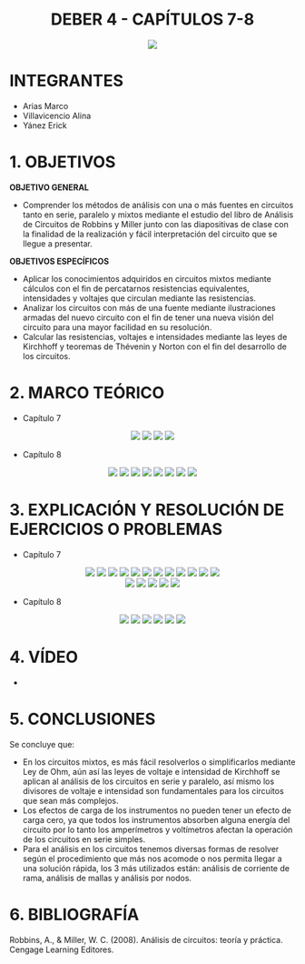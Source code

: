 <div align="center">

# DEBER 4 - CAPÍTULOS 7-8
  
![](https://github.com/erickyanez1/IMAGENES-DEBER-1/blob/main/espe.png) 

</div>

# **INTEGRANTES**

- Arias Marco
- Villavicencio Alina
- Yánez Erick


# **1. OBJETIVOS**

**OBJETIVO GENERAL**
  - Comprender los métodos de análisis con una o más fuentes en circuitos tanto en serie, paralelo y mixtos mediante el estudio del libro de Análisis de Circuitos de Robbins y Miller junto con las diapositivas de clase con la finalidad de la realización y fácil interpretación del circuito que se llegue a presentar.
 
 **OBJETIVOS ESPECÍFICOS**
  - Aplicar los conocimientos adquiridos en circuitos mixtos mediante cálculos con el fin de percatarnos resistencias equivalentes, intensidades y voltajes que circulan mediante las resistencias.
  - Analizar los circuitos con más de una fuente mediante ilustraciones armadas del nuevo circuito con el fin de tener una nueva visión del circuito para una mayor facilidad en su resolución.
  - Calcular las resistencias, voltajes e intensidades mediante las leyes de Kirchhoff y teoremas de Thévenin y Norton con el fin del desarrollo de los circuitos.
  
# **2. MARCO TEÓRICO**

- Capítulo 7
<div align="center">

![](https://github.com/erickyanez1/DEBER4/blob/main/IMG/MarcoTeorico_1.png)
![](https://github.com/erickyanez1/DEBER4/blob/main/IMG/MarcoTeorico_2.png)
![](https://github.com/erickyanez1/DEBER4/blob/main/IMG/MarcoTeorico_3.png)
![](https://github.com/erickyanez1/DEBER4/blob/main/IMG/MarcoTeorico_4.png)
  
  
  


</div>


- Capítulo 8
<div align="center">

![](https://github.com/erickyanez1/DEBER4/blob/main/IMG/MapaCap8_P1.jpg)
![](https://github.com/erickyanez1/DEBER4/blob/main/IMG/MapaCap8_P2.jpg)
![](https://github.com/erickyanez1/DEBER4/blob/main/IMG/MapaCap8_P3.jpg)
![](https://github.com/erickyanez1/DEBER4/blob/main/IMG/MapaCap8_P4.jpg)
![](https://github.com/erickyanez1/DEBER4/blob/main/IMG/MapaCap8_P5.jpg)
![](https://github.com/erickyanez1/DEBER4/blob/main/IMG/MapaCap8_P6.jpg)
![](https://github.com/erickyanez1/DEBER4/blob/main/IMG/MapaCap8_P7.jpg)
![](https://github.com/erickyanez1/DEBER4/blob/main/IMG/MapaCap8_P8.jpg)
  
  
  


</div>




# **3. EXPLICACIÓN Y RESOLUCIÓN DE EJERCICIOS O PROBLEMAS**

- Capítulo 7
<div align="center">

  
  
![](https://github.com/erickyanez1/DEBER4/blob/main/IMG/7-3.PNG)
![](https://github.com/erickyanez1/DEBER4/blob/main/IMG/7-5.PNG)
![](https://github.com/erickyanez1/DEBER4/blob/main/IMG/7-7.PNG)
![](https://github.com/erickyanez1/DEBER4/blob/main/IMG/7-9.PNG)
![](https://github.com/erickyanez1/DEBER4/blob/main/IMG/7-11.1.PNG)
![](https://github.com/erickyanez1/DEBER4/blob/main/IMG/7-11.2.PNG)
![](https://github.com/erickyanez1/DEBER4/blob/main/IMG/7-13.1.PNG)
![](https://github.com/erickyanez1/DEBER4/blob/main/IMG/7-13.2.PNG)
![](https://github.com/erickyanez1/DEBER4/blob/main/IMG/7-13.3.PNG)
![](https://github.com/erickyanez1/DEBER4/blob/main/IMG/7-13.4.PNG)
![](https://github.com/erickyanez1/DEBER4/blob/main/IMG/7-15.PNG)
![](https://github.com/erickyanez1/DEBER4/blob/main/IMG/7-27.PNG)  
![](https://github.com/erickyanez1/DEBER4/blob/main/IMG/7-31.PNG)
![](https://github.com/erickyanez1/DEBER4/blob/main/IMG/Ejer_35_cap7.png)
![](https://github.com/erickyanez1/DEBER4/blob/main/IMG/Ejer_37_cap7.png)
![](https://github.com/erickyanez1/DEBER4/blob/main/IMG/Ejer_39_cap7.png)
![](https://github.com/erickyanez1/DEBER4/blob/main/IMG/Ejer_41_cap7.png) 

</div>

- Capítulo 8
<div align="center">

![](https://github.com/erickyanez1/DEBER4/blob/main/IMG/Ejer_1y3_cap8.png)
![](https://github.com/erickyanez1/DEBER4/blob/main/IMG/Ejer_5y7_cap8.png)
![](https://github.com/erickyanez1/DEBER4/blob/main/IMG/Ejer_9y11_cap8.png)
![](https://github.com/erickyanez1/DEBER4/blob/main/IMG/Ejer_15y17_cap8.png)
![](https://github.com/erickyanez1/DEBER4/blob/main/IMG/Ejer_19_cap8.png)
![](https://github.com/erickyanez1/DEBER4/blob/main/IMG/Ejer_21_cap8.png)

  
  
  


</div>

# **4. VÍDEO**

- 

# **5. CONCLUSIONES**

Se concluye que:

- En los circuitos mixtos, es más fácil resolverlos o simplificarlos mediante Ley de Ohm, aún así las leyes de voltaje e intensidad de Kirchhoff se aplican al análisis de los circuitos en serie y paralelo, así mismo los divisores de voltaje e intensidad son fundamentales para los circuitos que sean más complejos.
- Los efectos de carga de los instrumentos no pueden tener un efecto de carga cero, ya que todos los instrumentos absorben alguna energía del circuito por lo tanto los amperímetros y voltímetros afectan la operación de los circuitos en serie simples.
- Para el análisis en los circuitos tenemos diversas formas de resolver según el procedimiento que más nos acomode o nos permita llegar a una solución rápida, los 3 más utilizados están: análisis de corriente de rama, análisis de mallas y análisis por nodos.


# **6. BIBLIOGRAFÍA**

Robbins, A., & Miller, W. C. (2008). Análisis de circuitos: teoría y práctica. Cengage Learning Editores.
